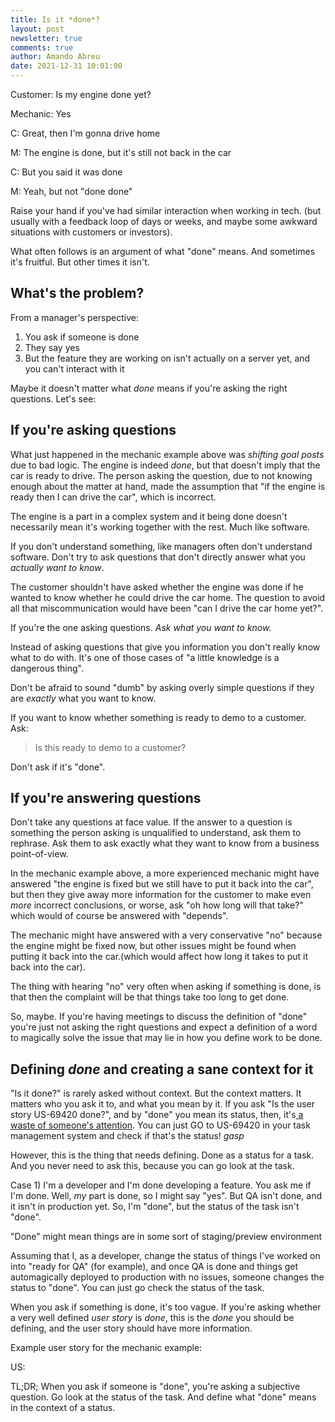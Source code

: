 ```yaml
---
title: Is it *done*?
layout: post
newsletter: true
comments: true
author: Amando Abreu
date: 2021-12-31 10:01:00
---
```

Customer: Is my engine done yet?

Mechanic: Yes

C: Great, then I'm gonna drive home

M: The engine is done, but it's still not back in the car

C: But you said it was done

M: Yeah, but not "done done"

Raise your hand if you've had similar interaction when working in tech. (but usually with a feedback loop of days or weeks, and maybe some awkward situations with customers or investors). 

What often follows is an argument of what "done" means. And sometimes it's fruitful. But other times it isn't. 

## What's the problem?

From a manager's perspective:
1) You ask if someone is done
2) They say yes
3) But the feature they are working on isn't actually on a server yet, and you can't interact with it

Maybe it doesn't matter what *done* means if you're asking the right questions. Let's see:

## If you're asking questions

What just happened in the mechanic example above was *shifting goal posts* due to bad logic. The engine is indeed *done*, but that doesn't imply that the car is ready to drive. The person asking the question, due to not knowing enough about the matter at hand, made the assumption that "if the engine is ready then I can drive the car", which is incorrect. 

The engine is a part in a complex system and it being done doesn't necessarily mean it's working together with the rest. Much like software.

If you don't understand something, like managers often don't understand software. Don't try to ask questions that don't directly answer what you *actually want to know*.

The customer shouldn't have asked whether the engine was done if he wanted to know whether he could drive the car home. The question to avoid all that miscommunication would have been "can I drive the car home yet?".

If you're the one asking questions. *Ask what you want to know.* 

Instead of asking questions that give you information you don't really know what to do with. It's one of those cases of "a little knowledge is a dangerous thing". 

Don't be afraid to sound "dumb" by asking overly simple questions if they are *exactly* what you want to know.

If you want to know whether something is ready to demo to a customer. Ask:

> Is this ready to demo to a customer?

Don't ask if it's "done". 

## If you're answering questions

Don't take any questions at face value. If the answer to a question is something the person asking is unqualified to understand, ask them to rephrase. Ask them to ask exactly what they want to know from a business point-of-view.

In the mechanic example above, a more experienced mechanic might have answered "the engine is fixed but we still have to put it back into the car", but then they give away more information for the customer to make even *more* incorrect conclusions, or worse, ask "oh how long will that take?" which would of course be answered with "depends".

The mechanic might have answered with a very conservative "no" because the engine might be fixed now, but other issues might be found when putting it back into the car.(which would affect how long it takes to put it back into the car).

The thing with hearing "no" very often when asking if something is done, is that then the complaint will be that things take too long to get done. 

So, maybe. If you're having meetings to discuss the definition of "done" you're just not asking the right questions and expect a definition of a word to magically solve the issue that may lie in how you define work to be done.

## Defining *done* and creating a sane context for it

"Is it done?" is rarely asked without context. But the context matters. It matters who you ask it to, and what you mean by it. If you ask "Is the user story US-69420 done?", and by "done" you mean its status, then, it's[ a waste of someone's attention](https://amandoabreu.medium.com/you-dont-understand-your-software-engineers-53442ca0805a). You can just GO to US-69420 in your task management system and check if that's the status! *gasp*

However, this is the thing that needs defining. Done as a status for a task. And you never need to ask this, because you can go look at the task.

Case 1) I'm a developer and I'm done developing a feature. You ask me if I'm done. Well, *my* part is done, so I might say "yes". But QA isn't done, and it isn't in production yet. So, I'm "done", but the status of the task isn't "done".

"Done" might mean things are in some sort of staging/preview environment 

Assuming that I, as a developer, change the status of things I've worked on into "ready for QA" (for example), and once QA is done and things get automagically deployed to production with no issues, someone changes the status to "done". You can just go check the status of the task.

When you ask if something is done, it's too vague. If you're asking whether a very well defined *user story* is *done*, this is the *done* you should be defining, and the user story should have more information. 

Example user story for the mechanic example:

US: 

TL;DR; When you ask if someone is "done", you're asking a subjective question. Go look at the status of the task. And define what "done" means in the context of a status.